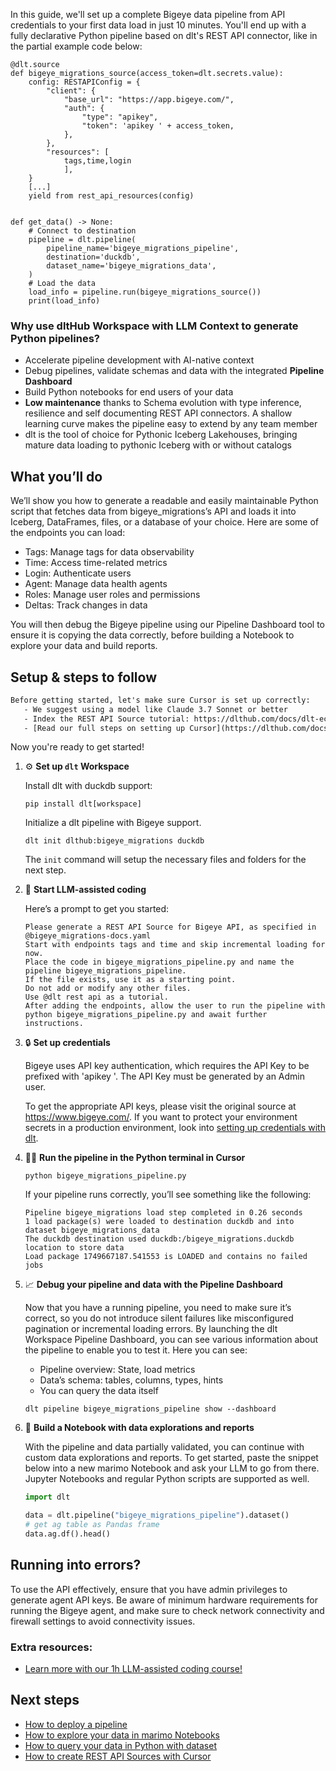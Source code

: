 In this guide, we'll set up a complete Bigeye data pipeline from API credentials to your first data load in just 10 minutes. You'll end up with a fully declarative Python pipeline based on dlt's REST API connector, like in the partial example code below:

```python-outcome
@dlt.source
def bigeye_migrations_source(access_token=dlt.secrets.value):
    config: RESTAPIConfig = {
        "client": {
            "base_url": "https://app.bigeye.com/",
            "auth": {
                "type": "apikey",
                "token": 'apikey ' + access_token,
            },
        },
        "resources": [
            tags,time,login
            ],
    }
    [...]
    yield from rest_api_resources(config)


def get_data() -> None:
    # Connect to destination
    pipeline = dlt.pipeline(
        pipeline_name='bigeye_migrations_pipeline',
        destination='duckdb',
        dataset_name='bigeye_migrations_data', 
    )
    # Load the data
    load_info = pipeline.run(bigeye_migrations_source())
    print(load_info) 
```

### Why use dltHub Workspace with LLM Context to generate Python pipelines?

- Accelerate pipeline development with AI-native context
- Debug pipelines, validate schemas and data with the integrated **Pipeline Dashboard**
- Build Python notebooks for end users of your data
- **Low maintenance** thanks to Schema evolution with type inference, resilience and self documenting REST API connectors. A shallow learning curve makes the pipeline easy to extend by any team member
- dlt is the tool of choice for Pythonic Iceberg Lakehouses, bringing mature data loading to pythonic Iceberg with or without catalogs

## What you’ll do

We’ll show you how to generate a readable and easily maintainable Python script that fetches data from bigeye_migrations’s API and loads it into Iceberg, DataFrames, files, or a database of your choice. Here are some of the endpoints you can load:

- Tags: Manage tags for data observability
- Time: Access time-related metrics
- Login: Authenticate users
- Agent: Manage data health agents
- Roles: Manage user roles and permissions
- Deltas: Track changes in data

You will then debug the Bigeye pipeline using our Pipeline Dashboard tool to ensure it is copying the data correctly, before building a Notebook to explore your data and build reports.

## Setup & steps to follow

```default
Before getting started, let's make sure Cursor is set up correctly:
   - We suggest using a model like Claude 3.7 Sonnet or better
   - Index the REST API Source tutorial: https://dlthub.com/docs/dlt-ecosystem/verified-sources/rest_api/ and add it to context as **@dlt rest api**
   - [Read our full steps on setting up Cursor](https://dlthub.com/docs/dlt-ecosystem/llm-tooling/cursor-restapi#23-configuring-cursor-with-documentation)
```

Now you're ready to get started!

1. ⚙️ **Set up `dlt` Workspace**
    
    Install dlt with duckdb support:
    ```shell
    pip install dlt[workspace]
    ```

    Initialize a dlt pipeline with Bigeye support.
    ```shell
    dlt init dlthub:bigeye_migrations duckdb
    ```

    The `init` command will setup the necessary files and folders for the next step.
    
2. 🤠 **Start LLM-assisted coding**
    
    Here’s a prompt to get you started:
    
    ```prompt
    Please generate a REST API Source for Bigeye API, as specified in @bigeye_migrations-docs.yaml 
    Start with endpoints tags and time and skip incremental loading for now. 
    Place the code in bigeye_migrations_pipeline.py and name the pipeline bigeye_migrations_pipeline. 
    If the file exists, use it as a starting point. 
    Do not add or modify any other files. 
    Use @dlt rest api as a tutorial. 
    After adding the endpoints, allow the user to run the pipeline with python bigeye_migrations_pipeline.py and await further instructions.
    ```

    
3. 🔒 **Set up credentials** 
    
    Bigeye uses API key authentication, which requires the API Key to be prefixed with 'apikey '. The API Key must be generated by an Admin user.
    
    To get the appropriate API keys, please visit the original source at https://www.bigeye.com/.
    If you want to protect your environment secrets in a production environment, look into [setting up credentials with dlt](https://dlthub.com/docs/walkthroughs/add_credentials).
    
4. 🏃‍♀️ **Run the pipeline in the Python terminal in Cursor**
    
    ```shell
    python bigeye_migrations_pipeline.py
    ```
    
    If your pipeline runs correctly, you’ll see something like the following:
    
    ```shell
    Pipeline bigeye_migrations load step completed in 0.26 seconds
    1 load package(s) were loaded to destination duckdb and into dataset bigeye_migrations_data
    The duckdb destination used duckdb:/bigeye_migrations.duckdb location to store data
    Load package 1749667187.541553 is LOADED and contains no failed jobs
    ```
    
5. 📈 **Debug your pipeline and data with the Pipeline Dashboard**

    Now that you have a running pipeline, you need to make sure it’s correct, so you do not introduce silent failures like misconfigured pagination or incremental loading errors. By launching the dlt Workspace Pipeline Dashboard, you can see various information about the pipeline to enable you to test it. Here you can see:
    - Pipeline overview: State, load metrics
    - Data’s schema: tables, columns, types, hints
    - You can query the data itself
    
    ```shell
    dlt pipeline bigeye_migrations_pipeline show --dashboard
    ```
    
6. 🐍 **Build a Notebook with data explorations and reports**

    With the pipeline and data partially validated, you can continue with custom data explorations and reports. To get started, paste the snippet below into a new marimo Notebook and ask your LLM to go from there. Jupyter Notebooks and regular Python scripts are supported as well.

    
    ```python
    import dlt

   data = dlt.pipeline("bigeye_migrations_pipeline").dataset()
   # get ag table as Pandas frame
   data.ag.df().head()
    ```

## Running into errors?

To use the API effectively, ensure that you have admin privileges to generate agent API keys. Be aware of minimum hardware requirements for running the Bigeye agent, and make sure to check network connectivity and firewall settings to avoid connectivity issues.

### Extra resources:

- [Learn more with our 1h LLM-assisted coding course!](https://www.youtube.com/watch?v=GGid70rnJuM)

## Next steps

- [How to deploy a pipeline](https://dlthub.com/docs/walkthroughs/deploy-a-pipeline)
- [How to explore your data in marimo Notebooks](https://dlthub.com/docs/general-usage/dataset-access/marimo)
- [How to query your data in Python with dataset](https://dlthub.com/docs/general-usage/dataset-access/dataset)
- [How to create REST API Sources with Cursor](https://dlthub.com/docs/dlt-ecosystem/llm-tooling/cursor-restapi)